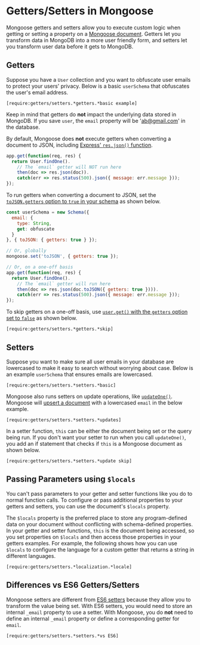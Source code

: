 # Getters/Setters in Mongoose

Mongoose getters and setters allow you to execute custom logic when getting or setting a property on a [Mongoose document](../documents.html). Getters let you transform data in MongoDB into a more user friendly form, and setters let you transform user data before it gets to MongoDB.

## Getters

Suppose you have a `User` collection and you want to obfuscate user emails to protect your users' privacy. Below is a basic `userSchema` that obfuscates the user's email address.

```acquit
[require:getters/setters.*getters.*basic example]
```

Keep in mind that getters do **not** impact the underlying data stored in
MongoDB. If you save `user`, the `email` property will be 'ab@gmail.com' in
the database.

By default, Mongoose does **not** execute getters when converting a document to JSON, including [Express' `res.json()` function](http://expressjs.com/en/4x/api.html#res.json).

```javascript
app.get(function(req, res) {
  return User.findOne().
    // The `email` getter will NOT run here
    then(doc => res.json(doc)).
    catch(err => res.status(500).json({ message: err.message }));
});
```

To run getters when converting a document to JSON, set the [`toJSON.getters` option to `true` in your schema](../guide.html#toJSON) as shown below.

```javascript
const userSchema = new Schema({
  email: {
    type: String,
    get: obfuscate
  }
}, { toJSON: { getters: true } });

// Or, globally
mongoose.set('toJSON', { getters: true });

// Or, on a one-off basis
app.get(function(req, res) {
  return User.findOne().
    // The `email` getter will run here
    then(doc => res.json(doc.toJSON({ getters: true }))).
    catch(err => res.status(500).json({ message: err.message }));
});
```

To skip getters on a one-off basis, use [`user.get()` with the `getters` option set to `false`](../api/document.html#document_Document-get) as shown below.

```acquit
[require:getters/setters.*getters.*skip]
```

## Setters

Suppose you want to make sure all user emails in your database are lowercased to 
make it easy to search without worrying about case. Below is an example
`userSchema` that ensures emails are lowercased.

```acquit
[require:getters/setters.*setters.*basic]
```

Mongoose also runs setters on update operations, like [`updateOne()`](../api/query.html#query_Query-updateOne). Mongoose will
[upsert a document](https://masteringjs.io/tutorials/mongoose/upsert) with a
lowercased `email` in the below example.

```acquit
[require:getters/setters.*setters.*updates]
```

In a setter function, `this` can be either the document being set or the query
being run. If you don't want your setter to run when you call `updateOne()`,
you add an if statement that checks if `this` is a Mongoose document as shown
below.

```acquit
[require:getters/setters.*setters.*update skip]
```

## Passing Parameters using `$locals`

You can't pass parameters to your getter and setter functions like you do to normal function calls.
To configure or pass additional properties to your getters and setters, you can use the document's `$locals` property.

The `$locals` property is the preferred place to store any program-defined data on your document without conflicting with schema-defined properties.
In your getter and setter functions, `this` is the document being accessed, so you set properties on `$locals` and then access those properties in your getters examples.
For example, the following shows how you can use `$locals` to configure the language for a custom getter that returns a string in different languages.

```acquit
[require:getters/setters.*localization.*locale]
```

Differences vs ES6 Getters/Setters
----------------------------------

Mongoose setters are different from [ES6 setters](https://developer.mozilla.org/en-US/docs/Web/JavaScript/Reference/Functions/set) because they allow you to transform the value being set. With ES6 setters, you
would need to store an internal `_email` property to use a setter. With Mongoose,
you do **not** need to define an internal `_email` property or define a 
corresponding getter for `email`.

```acquit
[require:getters/setters.*setters.*vs ES6]
```

